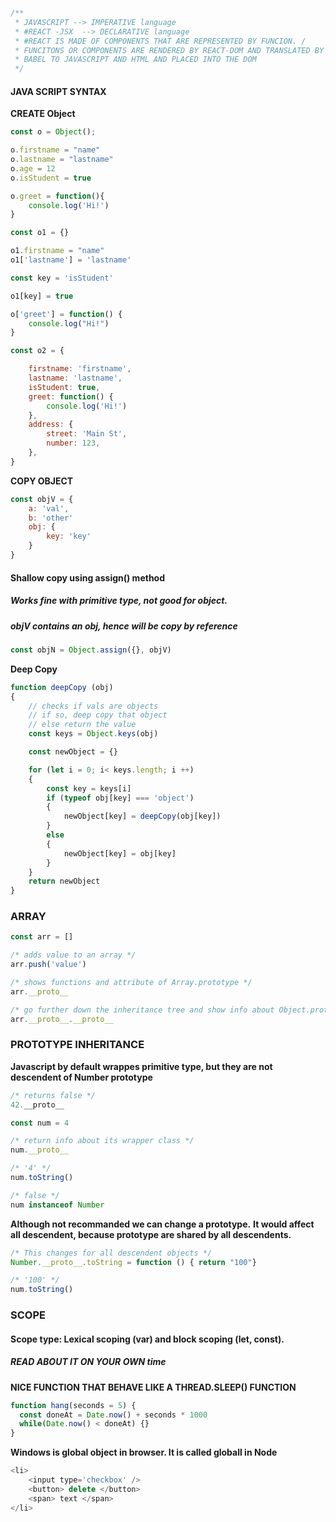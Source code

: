 ```javascript

/**
 * JAVASCRIPT --> IMPERATIVE language
 * #REACT -JSX	--> DECLARATIVE language
 * #REACT IS MADE OF COMPONENTS THAT ARE REPRESENTED BY FUNCION. /
 * FUNCITONS OR COMPONENTS ARE RENDERED BY REACT-DOM AND TRANSLATED BY /
 * BABEL TO JAVASCRIPT AND HTML AND PLACED INTO THE DOM
 */
```

#### __JAVA SCRIPT SYNTAX__

**CREATE Object**
```javascript
const o = Object();

o.firstname = "name"
o.lastname = "lastname"
o.age = 12
o.isStudent = true

o.greet = function(){
	console.log('Hi!')
}
```
```javascript
const o1 = {}

o1.firstname = "name"
o1['lastname'] = 'lastname'

const key = 'isStudent'

o1[key] = true

o['greet'] = function() {
	console.log("Hi!")
}
```
```javascript
const o2 = {

	firstname: 'firstname',
	lastname: 'lastname',
	isStudent: true,
	greet: function() {
		console.log('Hi!')
	},
	address: {
		street: 'Main St',
		number: 123,
	},
}

```

**COPY OBJECT**

```javascript
const objV = {
	a: 'val',
	b: 'other'
	obj: {
		key: 'key'
	}
}
```

#### **Shallow copy using assign() method**
##### **Works fine with primitive type, not good for object.**
##### **objV contains an obj, hence will be copy by reference**

```javascript
const objN = Object.assign({}, objV)  
```

**Deep Copy**
```javascript
function deepCopy (obj) 
{
	// checks if vals are objects
	// if so, deep copy that object
	// else return the value
	const keys = Object.keys(obj)

	const newObject = {}

	for (let i = 0; i< keys.length; i ++)
	{
		const key = keys[i]
		if (typeof obj[key] === 'object')
		{
			newObject[key] = deepCopy(obj[key])
		}
		else 
		{
			newObject[key] = obj[key]
		}
	}
	return newObject
}
```

### **ARRAY**
```javascript
const arr = []

/* adds value to an array */
arr.push('value')

/* shows functions and attribute of Array.prototype */
arr.__proto__

/* go further down the inheritance tree and show info about Object.prototype */
arr.__proto__.__proto__	
```

### **PROTOTYPE INHERITANCE**

**Javascript by default wrappes primitive type, but they are not descendent of Number prototype**

```javascript
/* returns false */
42.__proto__	

const num = 4

/* return info about its wrapper class */
num.__proto__ 

/* '4' */
num.toString()

/* false */
num instanceof Number 
```

**Although not recommanded we can change a prototype.**
**It would affect all descendent, because prototype are shared by all descendents.**

```javascript
/* This changes for all descendent objects */
Number.__proto__.toString = function () { return "100"} 

/* '100' */
num.toString()  
```

### **SCOPE**

#### **Scope type: Lexical scoping (var) and block scoping (let, const).** 
##### **READ ABOUT IT ON YOUR OWN time**

**NICE FUNCTION THAT BEHAVE LIKE A THREAD.SLEEP() FUNCTION**
```javascript
function hang(seconds = 5) {
  const doneAt = Date.now() + seconds * 1000
  while(Date.now() < doneAt) {}
}
```

**Windows is global object in browser. It is called globall in Node**
```javascript
<li>
	<input type='checkbox' />
	<button> delete </button>	
	<span> text </span>
</li>
```


